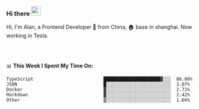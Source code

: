 ### Hi there <img src="https://media.giphy.com/media/hvRJCLFzcasrR4ia7z/giphy.gif" width="25px">

<!-- ![visitors](https://visitor-badge.glitch.me/badge?page_id=dislfyer.dislfyer) -->

Hi, I'm Alan, a Frontend Developer 🚀 from China, 🏠 base in shanghai. Now working in Tesla.

<br/>
<br/>

📊 **This Week I Spent My Time On:**


<!--START_SECTION:waka-->

```text
TypeScript                          █████████████████████▓░░░  86.86%
JSON                                █░░░░░░░░░░░░░░░░░░░░░░░░  3.07%
Docker                              ▓░░░░░░░░░░░░░░░░░░░░░░░░  2.71%
Markdown                            ▓░░░░░░░░░░░░░░░░░░░░░░░░  2.42%
Other                               ▒░░░░░░░░░░░░░░░░░░░░░░░░  1.66%
```

<!--END_SECTION:waka-->

<!--
**About Me:**
 -->
